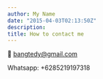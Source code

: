 ```yaml
---
author: My Name
date: "2015-04-03T02:13:50Z"
description: 
title: How to contact me
---
```


:email:  bangtedy@gmail.com

Whatsapp: +6285219197318
